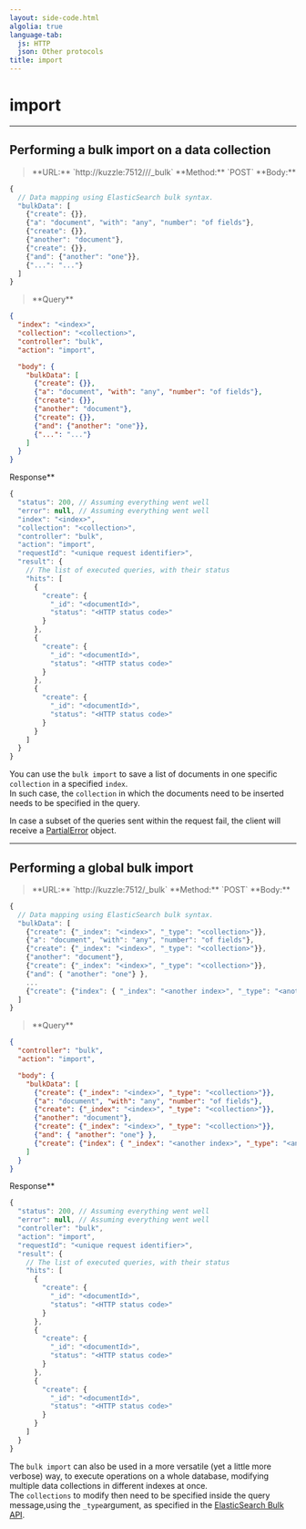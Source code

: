 ```yaml
---
layout: side-code.html
algolia: true
language-tab:
  js: HTTP
  json: Other protocols
title: import
---
```


# import

---

## Performing a bulk import on a data collection

<blockquote class="js">
<p>
**URL:** `http://kuzzle:7512/<index>/<collection>/_bulk`  
**Method:** `POST`  
**Body:**
</p>
</blockquote>

```js
{
  // Data mapping using ElasticSearch bulk syntax.
  "bulkData": [
    {"create": {}},
    {"a": "document", "with": "any", "number": "of fields"},
    {"create": {}},
    {"another": "document"},
    {"create": {}},
    {"and": {"another": "one"}},
    {"...": "..."}
  ]
}
```

<blockquote class="json">
<p>
**Query**
</p>
</blockquote>

```json
{
  "index": "<index>",
  "collection": "<collection>",
  "controller": "bulk",
  "action": "import",

  "body": {
    "bulkData": [
      {"create": {}},
      {"a": "document", "with": "any", "number": "of fields"},
      {"create": {}},
      {"another": "document"},
      {"create": {}},
      {"and": {"another": "one"}},
      {"...": "..."}
    ]
  }
}
```

Response**

```javascript
{
  "status": 200, // Assuming everything went well
  "error": null, // Assuming everything went well
  "index": "<index>",
  "collection": "<collection>",
  "controller": "bulk",
  "action": "import",
  "requestId": "<unique request identifier>",
  "result": {
    // The list of executed queries, with their status
    "hits": [
      {
        "create": {
          "_id": "<documentId>",
          "status": "<HTTP status code>"
        }
      },
      {
        "create": {
          "_id": "<documentId>",
          "status": "<HTTP status code>"
        }
      },
      {
        "create": {
          "_id": "<documentId>",
          "status": "<HTTP status code>"
        }
      }
    ]
  }
}
```

You can use the `bulk import` to save a list of documents in one specific `collection` in a specified `index`.  
In such case, the `collection` in which the documents need to be inserted needs to be specified in the query.

In case a subset of the queries sent within the request fail, the client will receive a <a href="#partialerror">PartialError</a> object.

<div style="clear: both"></div>

---

## Performing a global bulk import

<blockquote class="js">
<p>
**URL:** `http://kuzzle:7512/_bulk`  
**Method:** `POST`  
**Body:**
</p>
</blockquote>


```js
{
  // Data mapping using ElasticSearch bulk syntax.
  "bulkData": [
    {"create": {"_index": "<index>", "_type": "<collection>"}},
    {"a": "document", "with": "any", "number": "of fields"},
    {"create": {"_index": "<index>", "_type": "<collection>"}},
    {"another": "document"},
    {"create": {"_index": "<index>", "_type": "<collection>"}},
    {"and": { "another": "one"} },
    ...
    {"create": {"index": { "_index": "<another index>", "_type": "<another collection>" }}}
  ]
}
```

<blockquote class="json">
<p>
**Query**
</p>
</blockquote>

```json
{
  "controller": "bulk",
  "action": "import",

  "body": {
    "bulkData": [
      {"create": {"_index": "<index>", "_type": "<collection>"}},
      {"a": "document", "with": "any", "number": "of fields"},
      {"create": {"_index": "<index>", "_type": "<collection>"}},
      {"another": "document"},
      {"create": {"_index": "<index>", "_type": "<collection>"}},
      {"and": { "another": "one"} },
      {"create": {"index": { "_index": "<another index>", "_type": "<another collection>" }}}
    ]
  }
}
```

Response**

```javascript
{
  "status": 200, // Assuming everything went well
  "error": null, // Assuming everything went well
  "controller": "bulk",
  "action": "import",
  "requestId": "<unique request identifier>",
  "result": {
    // The list of executed queries, with their status
    "hits": [
      {
        "create": {
          "_id": "<documentId>",
          "status": "<HTTP status code>"
        }
      },
      {
        "create": {
          "_id": "<documentId>",
          "status": "<HTTP status code>"
        }
      },
      {
        "create": {
          "_id": "<documentId>",
          "status": "<HTTP status code>"
        }
      }
    ]
  }
}
```

The `bulk import` can also be used in a more versatile (yet a little more verbose) way,
to execute operations on a whole database, modifying multiple data collections in different indexes at once.  
The `collections` to modify then need to be specified inside the query message,using the `_type`argument, as specified in the
[ElasticSearch Bulk API](https://www.elastic.co/guide/en/elasticsearch/reference/5.x/docs-bulk.html).
